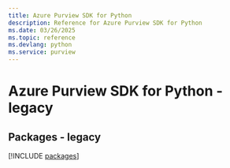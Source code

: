```yaml
---
title: Azure Purview SDK for Python
description: Reference for Azure Purview SDK for Python
ms.date: 03/26/2025
ms.topic: reference
ms.devlang: python
ms.service: purview
---
```

# Azure Purview SDK for Python - legacy
## Packages - legacy
[!INCLUDE [packages](purview-index.md)]